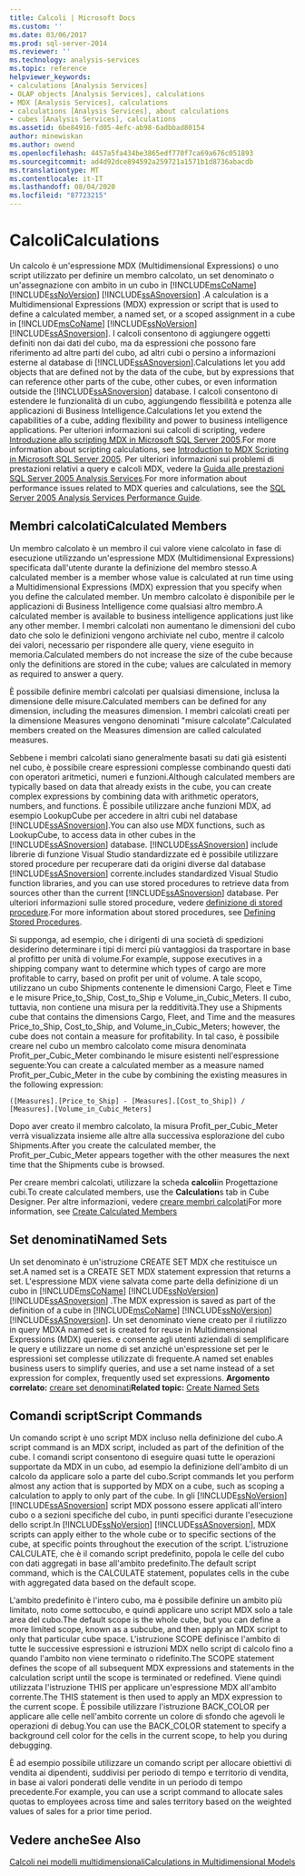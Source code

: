 ```yaml
---
title: Calcoli | Microsoft Docs
ms.custom: ''
ms.date: 03/06/2017
ms.prod: sql-server-2014
ms.reviewer: ''
ms.technology: analysis-services
ms.topic: reference
helpviewer_keywords:
- calculations [Analysis Services]
- OLAP objects [Analysis Services], calculations
- MDX [Analysis Services], calculations
- calculations [Analysis Services], about calculations
- cubes [Analysis Services], calculations
ms.assetid: 6be84916-fd05-4efc-ab98-6adbbad80154
author: minewiskan
ms.author: owend
ms.openlocfilehash: 4457a5fa434be3865edf770f7ca69a676c051893
ms.sourcegitcommit: ad4d92dce894592a259721a1571b1d8736abacdb
ms.translationtype: MT
ms.contentlocale: it-IT
ms.lasthandoff: 08/04/2020
ms.locfileid: "87723215"
---
```

# <a name="calculations"></a><span data-ttu-id="0a0f1-102">Calcoli</span><span class="sxs-lookup"><span data-stu-id="0a0f1-102">Calculations</span></span>
  <span data-ttu-id="0a0f1-103">Un calcolo è un'espressione MDX (Multidimensional Expressions) o uno script utilizzato per definire un membro calcolato, un set denominato o un'assegnazione con ambito in un cubo in [!INCLUDE[msCoName](../../includes/msconame-md.md)] [!INCLUDE[ssNoVersion](../../includes/ssnoversion-md.md)] [!INCLUDE[ssASnoversion](../../includes/ssasnoversion-md.md)] .</span><span class="sxs-lookup"><span data-stu-id="0a0f1-103">A calculation is a Multidimensional Expressions (MDX) expression or script that is used to define a calculated member, a named set, or a scoped assignment in a cube in [!INCLUDE[msCoName](../../includes/msconame-md.md)] [!INCLUDE[ssNoVersion](../../includes/ssnoversion-md.md)] [!INCLUDE[ssASnoversion](../../includes/ssasnoversion-md.md)].</span></span> <span data-ttu-id="0a0f1-104">I calcoli consentono di aggiungere oggetti definiti non dai dati del cubo, ma da espressioni che possono fare riferimento ad altre parti del cubo, ad altri cubi o persino a informazioni esterne al database di [!INCLUDE[ssASnoversion](../../includes/ssasnoversion-md.md)].</span><span class="sxs-lookup"><span data-stu-id="0a0f1-104">Calculations let you add objects that are defined not by the data of the cube, but by expressions that can reference other parts of the cube, other cubes, or even information outside the [!INCLUDE[ssASnoversion](../../includes/ssasnoversion-md.md)] database.</span></span> <span data-ttu-id="0a0f1-105">I calcoli consentono di estendere le funzionalità di un cubo, aggiungendo flessibilità e potenza alle applicazioni di Business Intelligence.</span><span class="sxs-lookup"><span data-stu-id="0a0f1-105">Calculations let you extend the capabilities of a cube, adding flexibility and power to business intelligence applications.</span></span> <span data-ttu-id="0a0f1-106">Per ulteriori informazioni sui calcoli di scripting, vedere [Introduzione allo scripting MDX in Microsoft SQL Server 2005](https://go.microsoft.com/fwlink/?LinkId=81892).</span><span class="sxs-lookup"><span data-stu-id="0a0f1-106">For more information about scripting calculations, see [Introduction to MDX Scripting in Microsoft SQL Server 2005](https://go.microsoft.com/fwlink/?LinkId=81892).</span></span> <span data-ttu-id="0a0f1-107">Per ulteriori informazioni sui problemi di prestazioni relativi a query e calcoli MDX, vedere la [Guida alle prestazioni SQL Server 2005 Analysis Services](https://docsbay.net/Microsoft-SQL-Server-2005-Analysis-Services-Performance-Guide).</span><span class="sxs-lookup"><span data-stu-id="0a0f1-107">For more information about performance issues related to MDX queries and calculations, see the [SQL Server 2005 Analysis Services Performance Guide](https://docsbay.net/Microsoft-SQL-Server-2005-Analysis-Services-Performance-Guide).</span></span>  
  
## <a name="calculated-members"></a><span data-ttu-id="0a0f1-108">Membri calcolati</span><span class="sxs-lookup"><span data-stu-id="0a0f1-108">Calculated Members</span></span>  
 <span data-ttu-id="0a0f1-109">Un membro calcolato è un membro il cui valore viene calcolato in fase di esecuzione utilizzando un'espressione MDX (Multidimensional Expressions) specificata dall'utente durante la definizione del membro stesso.</span><span class="sxs-lookup"><span data-stu-id="0a0f1-109">A calculated member is a member whose value is calculated at run time using a Multidimensional Expressions (MDX) expression that you specify when you define the calculated member.</span></span> <span data-ttu-id="0a0f1-110">Un membro calcolato è disponibile per le applicazioni di Business Intelligence come qualsiasi altro membro.</span><span class="sxs-lookup"><span data-stu-id="0a0f1-110">A calculated member is available to business intelligence applications just like any other member.</span></span> <span data-ttu-id="0a0f1-111">I membri calcolati non aumentano le dimensioni del cubo dato che solo le definizioni vengono archiviate nel cubo, mentre il calcolo dei valori, necessario per rispondere alle query, viene eseguito in memoria.</span><span class="sxs-lookup"><span data-stu-id="0a0f1-111">Calculated members do not increase the size of the cube because only the definitions are stored in the cube; values are calculated in memory as required to answer a query.</span></span>  
  
 <span data-ttu-id="0a0f1-112">È possibile definire membri calcolati per qualsiasi dimensione, inclusa la dimensione delle misure.</span><span class="sxs-lookup"><span data-stu-id="0a0f1-112">Calculated members can be defined for any dimension, including the measures dimension.</span></span> <span data-ttu-id="0a0f1-113">I membri calcolati creati per la dimensione Measures vengono denominati "misure calcolate".</span><span class="sxs-lookup"><span data-stu-id="0a0f1-113">Calculated members created on the Measures dimension are called calculated measures.</span></span>  
  
 <span data-ttu-id="0a0f1-114">Sebbene i membri calcolati siano generalmente basati su dati già esistenti nel cubo, è possibile creare espressioni complesse combinando questi dati con operatori aritmetici, numeri e funzioni.</span><span class="sxs-lookup"><span data-stu-id="0a0f1-114">Although calculated members are typically based on data that already exists in the cube, you can create complex expressions by combining data with arithmetic operators, numbers, and functions.</span></span> <span data-ttu-id="0a0f1-115">È possibile utilizzare anche funzioni MDX, ad esempio LookupCube per accedere in altri cubi nel database [!INCLUDE[ssASnoversion](../../includes/ssasnoversion-md.md)].</span><span class="sxs-lookup"><span data-stu-id="0a0f1-115">You can also use MDX functions, such as LookupCube, to access data in other cubes in the [!INCLUDE[ssASnoversion](../../includes/ssasnoversion-md.md)] database.</span></span> [!INCLUDE[ssASnoversion](../../includes/ssasnoversion-md.md)] <span data-ttu-id="0a0f1-116">include librerie di funzione Visual Studio standardizzate ed è possibile utilizzare stored procedure per recuperare dati da origini diverse dal database [!INCLUDE[ssASnoversion](../../includes/ssasnoversion-md.md)] corrente.</span><span class="sxs-lookup"><span data-stu-id="0a0f1-116">includes standardized Visual Studio function libraries, and you can use stored procedures to retrieve data from sources other than the current [!INCLUDE[ssASnoversion](../../includes/ssasnoversion-md.md)] database.</span></span> <span data-ttu-id="0a0f1-117">Per ulteriori informazioni sulle stored procedure, vedere [definizione di stored procedure](../multidimensional-models-extending-olap-stored-procedures/defining-stored-procedures.md).</span><span class="sxs-lookup"><span data-stu-id="0a0f1-117">For more information about stored procedures, see [Defining Stored Procedures](../multidimensional-models-extending-olap-stored-procedures/defining-stored-procedures.md).</span></span>  
  
 <span data-ttu-id="0a0f1-118">Si supponga, ad esempio, che i dirigenti di una società di spedizioni desiderino determinare i tipi di merci più vantaggiosi da trasportare in base al profitto per unità di volume.</span><span class="sxs-lookup"><span data-stu-id="0a0f1-118">For example, suppose executives in a shipping company want to determine which types of cargo are more profitable to carry, based on profit per unit of volume.</span></span> <span data-ttu-id="0a0f1-119">A tale scopo, utilizzano un cubo Shipments contenente le dimensioni Cargo, Fleet e Time e le misure Price_to_Ship, Cost_to_Ship e Volume_in_Cubic_Meters. Il cubo, tuttavia, non contiene una misura per la redditività.</span><span class="sxs-lookup"><span data-stu-id="0a0f1-119">They use a Shipments cube that contains the dimensions Cargo, Fleet, and Time and the measures Price_to_Ship, Cost_to_Ship, and Volume_in_Cubic_Meters; however, the cube does not contain a measure for profitability.</span></span> <span data-ttu-id="0a0f1-120">In tal caso, è possibile creare nel cubo un membro calcolato come misura denominata Profit_per_Cubic_Meter combinando le misure esistenti nell'espressione seguente:</span><span class="sxs-lookup"><span data-stu-id="0a0f1-120">You can create a calculated member as a measure named Profit_per_Cubic_Meter in the cube by combining the existing measures in the following expression:</span></span>  
  
```  
([Measures].[Price_to_Ship] - [Measures].[Cost_to_Ship]) /  
[Measures].[Volume_in_Cubic_Meters]  
```  
  
 <span data-ttu-id="0a0f1-121">Dopo aver creato il membro calcolato, la misura Profit_per_Cubic_Meter verrà visualizzata insieme alle altre alla successiva esplorazione del cubo Shipments.</span><span class="sxs-lookup"><span data-stu-id="0a0f1-121">After you create the calculated member, the Profit_per_Cubic_Meter appears together with the other measures the next time that the Shipments cube is browsed.</span></span>  
  
 <span data-ttu-id="0a0f1-122">Per creare membri calcolati, utilizzare la scheda **calcoli**in Progettazione cubi.</span><span class="sxs-lookup"><span data-stu-id="0a0f1-122">To create calculated members, use the **Calculation**s tab in Cube Designer.</span></span> <span data-ttu-id="0a0f1-123">Per altre informazioni, vedere [creare membri calcolati](../multidimensional-models/create-calculated-members.md)</span><span class="sxs-lookup"><span data-stu-id="0a0f1-123">For more information, see [Create Calculated Members](../multidimensional-models/create-calculated-members.md)</span></span>  
  
## <a name="named-sets"></a><span data-ttu-id="0a0f1-124">Set denominati</span><span class="sxs-lookup"><span data-stu-id="0a0f1-124">Named Sets</span></span>  
 <span data-ttu-id="0a0f1-125">Un set denominato è un'istruzione CREATE SET MDX che restituisce un set.</span><span class="sxs-lookup"><span data-stu-id="0a0f1-125">A named set is a CREATE SET MDX statement expression that returns a set.</span></span> <span data-ttu-id="0a0f1-126">L'espressione MDX viene salvata come parte della definizione di un cubo in [!INCLUDE[msCoName](../../includes/msconame-md.md)] [!INCLUDE[ssNoVersion](../../includes/ssnoversion-md.md)] [!INCLUDE[ssASnoversion](../../includes/ssasnoversion-md.md)] .</span><span class="sxs-lookup"><span data-stu-id="0a0f1-126">The MDX expression is saved as part of the definition of a cube in [!INCLUDE[msCoName](../../includes/msconame-md.md)] [!INCLUDE[ssNoVersion](../../includes/ssnoversion-md.md)] [!INCLUDE[ssASnoversion](../../includes/ssasnoversion-md.md)].</span></span> <span data-ttu-id="0a0f1-127">Un set denominato viene creato per il riutilizzo in query MDX</span><span class="sxs-lookup"><span data-stu-id="0a0f1-127">A named set is created for reuse in Multidimensional Expressions (MDX) queries.</span></span> <span data-ttu-id="0a0f1-128">e consente agli utenti aziendali di semplificare le query e utilizzare un nome di set anziché un'espressione set per le espressioni set complesse utilizzate di frequente.</span><span class="sxs-lookup"><span data-stu-id="0a0f1-128">A named set enables business users to simplify queries, and use a set name instead of a set expression for complex, frequently used set expressions.</span></span> <span data-ttu-id="0a0f1-129">**Argomento correlato:** [creare set denominati](../multidimensional-models/create-named-sets.md)</span><span class="sxs-lookup"><span data-stu-id="0a0f1-129">**Related topic:** [Create Named Sets](../multidimensional-models/create-named-sets.md)</span></span>  
  
## <a name="script-commands"></a><span data-ttu-id="0a0f1-130">Comandi script</span><span class="sxs-lookup"><span data-stu-id="0a0f1-130">Script Commands</span></span>  
 <span data-ttu-id="0a0f1-131">Un comando script è uno script MDX incluso nella definizione del cubo.</span><span class="sxs-lookup"><span data-stu-id="0a0f1-131">A script command is an MDX script, included as part of the definition of the cube.</span></span> <span data-ttu-id="0a0f1-132">I comandi script consentono di eseguire quasi tutte le operazioni supportate da MDX in un cubo, ad esempio la definizione dell'ambito di un calcolo da applicare solo a parte del cubo.</span><span class="sxs-lookup"><span data-stu-id="0a0f1-132">Script commands let you perform almost any action that is supported by MDX on a cube, such as scoping a calculation to apply to only part of the cube.</span></span> <span data-ttu-id="0a0f1-133">In gli [!INCLUDE[ssNoVersion](../../includes/ssnoversion-md.md)] [!INCLUDE[ssASnoversion](../../includes/ssasnoversion-md.md)] script MDX possono essere applicati all'intero cubo o a sezioni specifiche del cubo, in punti specifici durante l'esecuzione dello script.</span><span class="sxs-lookup"><span data-stu-id="0a0f1-133">In [!INCLUDE[ssNoVersion](../../includes/ssnoversion-md.md)] [!INCLUDE[ssASnoversion](../../includes/ssasnoversion-md.md)], MDX scripts can apply either to the whole cube or to specific sections of the cube, at specific points throughout the execution of the script.</span></span> <span data-ttu-id="0a0f1-134">L'istruzione CALCULATE, che è il comando script predefinito, popola le celle del cubo con dati aggregati in base all'ambito predefinito.</span><span class="sxs-lookup"><span data-stu-id="0a0f1-134">The default script command, which is the CALCULATE statement, populates cells in the cube with aggregated data based on the default scope.</span></span>  
  
 <span data-ttu-id="0a0f1-135">L'ambito predefinito è l'intero cubo, ma è possibile definire un ambito più limitato, noto come sottocubo, e quindi applicare uno script MDX solo a tale area del cubo.</span><span class="sxs-lookup"><span data-stu-id="0a0f1-135">The default scope is the whole cube, but you can define a more limited scope, known as a subcube, and then apply an MDX script to only that particular cube space.</span></span> <span data-ttu-id="0a0f1-136">L'istruzione SCOPE definisce l'ambito di tutte le successive espressioni e istruzioni MDX nello script di calcolo fino a quando l'ambito non viene terminato o ridefinito.</span><span class="sxs-lookup"><span data-stu-id="0a0f1-136">The SCOPE statement defines the scope of all subsequent MDX expressions and statements in the calculation script until the scope is terminated or redefined.</span></span> <span data-ttu-id="0a0f1-137">Viene quindi utilizzata l'istruzione THIS per applicare un'espressione MDX all'ambito corrente.</span><span class="sxs-lookup"><span data-stu-id="0a0f1-137">The THIS statement is then used to apply an MDX expression to the current scope.</span></span> <span data-ttu-id="0a0f1-138">È possibile utilizzare l'istruzione BACK_COLOR per applicare alle celle nell'ambito corrente un colore di sfondo che agevoli le operazioni di debug.</span><span class="sxs-lookup"><span data-stu-id="0a0f1-138">You can use the BACK_COLOR statement to specify a background cell color for the cells in the current scope, to help you during debugging.</span></span>  
  
 <span data-ttu-id="0a0f1-139">È ad esempio possibile utilizzare un comando script per allocare obiettivi di vendita ai dipendenti, suddivisi per periodo di tempo e territorio di vendita, in base ai valori ponderati delle vendite in un periodo di tempo precedente.</span><span class="sxs-lookup"><span data-stu-id="0a0f1-139">For example, you can use a script command to allocate sales quotas to employees across time and sales territory based on the weighted values of sales for a prior time period.</span></span>  
  
## <a name="see-also"></a><span data-ttu-id="0a0f1-140">Vedere anche</span><span class="sxs-lookup"><span data-stu-id="0a0f1-140">See Also</span></span>  
 [<span data-ttu-id="0a0f1-141">Calcoli nei modelli multidimensionali</span><span class="sxs-lookup"><span data-stu-id="0a0f1-141">Calculations in Multidimensional Models</span></span>](../multidimensional-models/calculations-in-multidimensional-models.md)  
  
  
